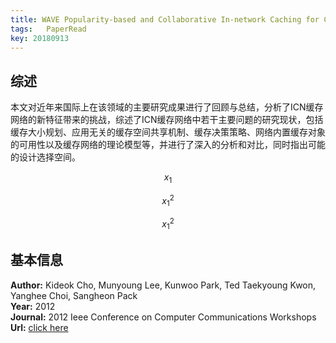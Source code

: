 ```yaml
---
title: WAVE Popularity-based and Collaborative In-network Caching for Content-Oriented Networks
tags:	PaperRead
key: 20180913
---
```



## 综述
本文对近年来国际上在该领域的主要研究成果进行了回顾与总结，分析了ICN缓存网络的新特征带来的挑战，综述了ICN缓存网络中若干主要问题的研究现状，包括缓存大小规划、应用无关的缓存空间共享机制、缓存决策策略、网络内置缓存对象的可用性以及缓存网络的理论模型等，并进行了深入的分析和对比，同时指出可能的设计选择空间。
<!--more-->
<script type="text/javascript" src="http://cdn.mathjax.org/mathjax/latest/MathJax.js?config=default"></script>

$$x_1$$

$$x_1^2$$

$$x^2_1$$




## 基本信息
**Author:** Kideok Cho, Munyoung Lee, Kunwoo Park, Ted Taekyoung Kwon, Yanghee Choi, Sangheon Pack<br>
**Year:** 2012<br>
**Journal:** 2012 Ieee Conference on Computer Communications Workshops<br>
**Url:** [click here](https://ieeexplore.ieee.org/abstract/document/6193512/)












